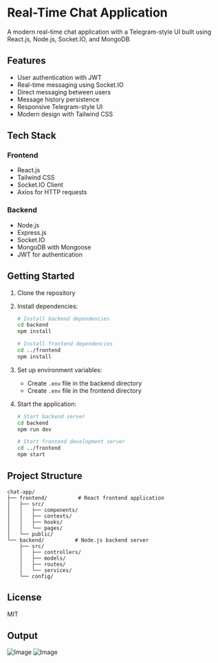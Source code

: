 # Real-Time Chat Application

A modern real-time chat application with a Telegram-style UI built using React.js, Node.js, Socket.IO, and MongoDB.

## Features

- User authentication with JWT
- Real-time messaging using Socket.IO
- Direct messaging between users
- Message history persistence
- Responsive Telegram-style UI
- Modern design with Tailwind CSS

## Tech Stack

### Frontend
- React.js
- Tailwind CSS
- Socket.IO Client
- Axios for HTTP requests

### Backend
- Node.js
- Express.js
- Socket.IO
- MongoDB with Mongoose
- JWT for authentication

## Getting Started

1. Clone the repository
2. Install dependencies:
   ```bash
   # Install backend dependencies
   cd backend
   npm install

   # Install frontend dependencies
   cd ../frontend
   npm install
   ```

3. Set up environment variables:
   - Create `.env` file in the backend directory
   - Create `.env` file in the frontend directory

4. Start the application:
   ```bash
   # Start backend server
   cd backend
   npm run dev

   # Start frontend development server
   cd ../frontend
   npm start
   ```

## Project Structure

```
chat-app/
├── frontend/          # React frontend application
│   ├── src/
│   │   ├── components/
│   │   ├── contexts/
│   │   ├── hooks/
│   │   └── pages/
│   └── public/
└── backend/          # Node.js backend server
    ├── src/
    │   ├── controllers/
    │   ├── models/
    │   ├── routes/
    │   └── services/
    └── config/
```

## License

MIT 

## Output
![Image](https://github.com/user-attachments/assets/acb83792-2b28-447f-8e52-8d6ad15b7a98)
![Image](https://github.com/user-attachments/assets/d6ffdf0f-68ce-4f2b-8994-5ec8c721e12a)
